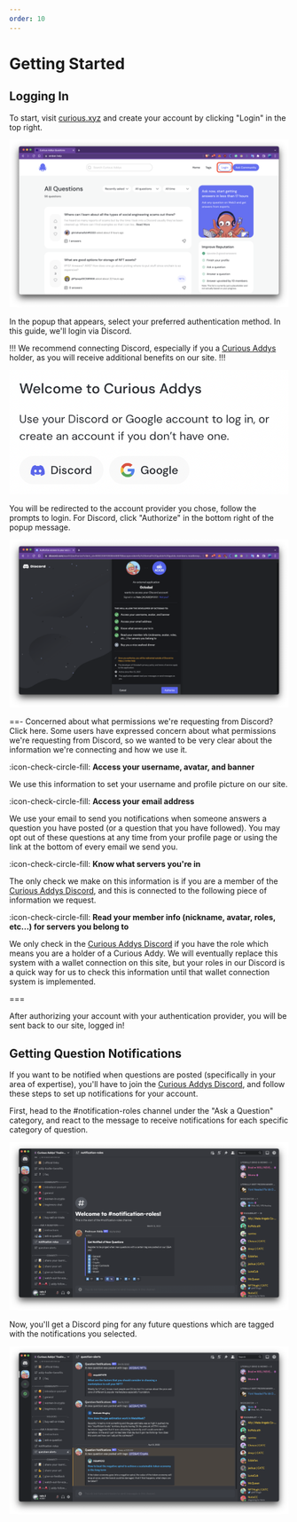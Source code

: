 ```yaml
---
order: 10
---
```


# Getting Started

## Logging In

To start, visit [curious.xyz](https://curious.xyz) and create your account by clicking "Login" in the top right.

![](/static/images/getting-started-1.png)

In the popup that appears, select your preferred authentication method. In this guide, we'll login via Discord.

!!!
We recommend connecting Discord, especially if you a [Curious Addys](https://curiousaddys.com) holder, as you will receive additional benefits on our site.
!!!

![Select either Discord or Google](/static/images/getting-started-2.png)

You will be redirected to the account provider you chose, follow the prompts to login. For Discord, click "Authorize" in the bottom right of the popup message.

![Click "Authorize" to allow us to connect your account](/static/images/getting-started-3.png)

==- Concerned about what permissions we're requesting from Discord? Click here.
Some users have expressed concern about what permissions we're requesting from Discord, so we wanted to be very clear about the information we're connecting and how we use it.

:icon-check-circle-fill: **Access your username, avatar, and banner**

We use this information to set your username and profile picture on our site.

:icon-check-circle-fill: **Access your email address**

We use your email to send you notifications when someone answers a question you have posted (or a question that you have followed). You may opt out of these questions at any time from your profile page or using the link at the bottom of every email we send you.

:icon-check-circle-fill: **Know what servers you're in**

The only check we make on this information is if you are a member of the [Curious Addys Discord](https://discord.gg/catc), and this is connected to the following piece of information we request.

:icon-check-circle-fill: **Read your member info (nickname, avatar, roles, etc...) for servers you belong to**

We only check in the [Curious Addys Discord](https://discord.gg/catc) if you have the role which means you are a holder of a Curious Addy. We will eventually replace this system with a wallet connection on this site, but your roles in our Discord is a quick way for us to check this information until that wallet connection system is implemented.

===

After authorizing your account with your authentication provider, you will be sent back to our site, logged in!

## Getting Question Notifications

If you want to be notified when questions are posted (specifically in your area of expertise), you'll have to join the [Curious Addys Discord](https://discord.gg/catc), and follow these steps to set up notifications for your account.

First, head to the #notification-roles channel under the "Ask a Question" category, and react to the message to receive notifications for each specific category of question.

![](/static/images/experts-1.png)

Now, you'll get a Discord ping for any future questions which are tagged with the notifications you selected.

![](/static/images/experts-2.png)
